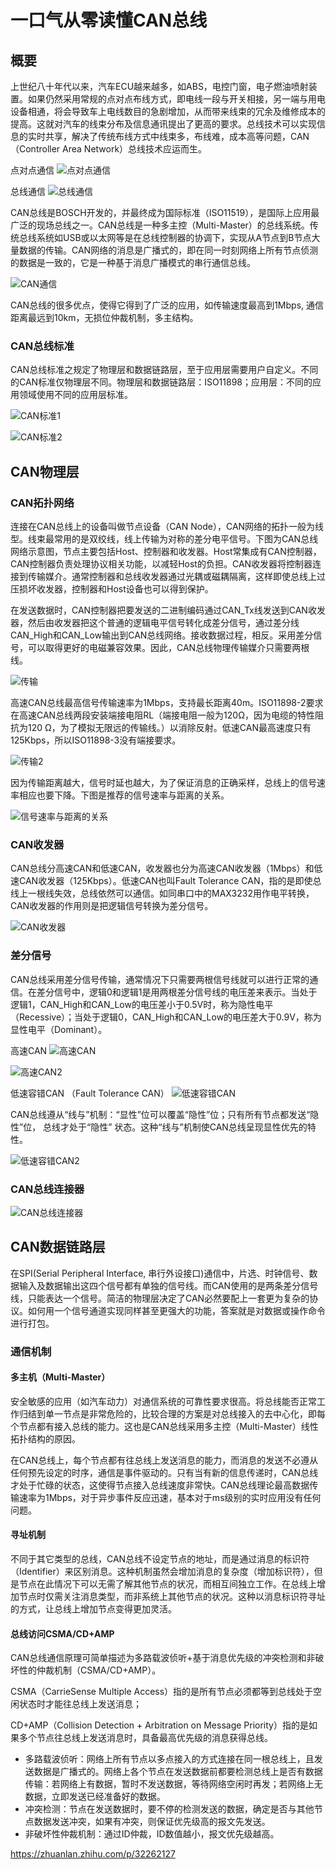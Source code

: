 # 一口气从零读懂CAN总线

## 概要

上世纪八十年代以来，汽车ECU越来越多，如ABS，电控门窗，电子燃油喷射装置。如果仍然采用常规的点对点布线方式，即电线一段与开关相接，另一端与用电设备相通，将会导致车上电线数目的急剧增加，从而带来线束的冗余及维修成本的提高。这就对汽车的线束分布及信息通讯提出了更高的要求。总线技术可以实现信息的实时共享，解决了传统布线方式中线束多，布线难，成本高等问题，CAN（Controller Area Network）总线技术应运而生。

点对点通信
![点对点通信](./resource/point-to-point.jpg)

总线通信
![总线通信](./resource/bus.jpg)

CAN总线是BOSCH开发的，并最终成为国际标准（ISO11519），是国际上应用最广泛的现场总线之一。CAN总线是一种多主控（Multi-Master）的总线系统。传统总线系统如USB或以太网等是在总线控制器的协调下，实现从A节点到B节点大量数据的传输。CAN网络的消息是广播式的，即在同一时刻网络上所有节点侦测的数据是一致的，它是一种基于消息广播模式的串行通信总线。

![CAN通信](./resource/can.jpg)

CAN总线的很多优点，使得它得到了广泛的应用，如传输速度最高到1Mbps, 通信距离最远到10km，无损位仲裁机制，多主结构。

### CAN总线标准

CAN总线标准之规定了物理层和数据链路层，至于应用层需要用户自定义。不同的CAN标准仅物理层不同。物理层和数据链路层：ISO11898；应用层：不同的应用领域使用不同的应用层标准。

![CAN标准1](./resource/standard1.jpg)

![CAN标准2](./resource/standard2.jpg)

## CAN物理层

### CAN拓扑网络

连接在CAN总线上的设备叫做节点设备（CAN Node），CAN网络的拓扑一般为线型。线束最常用的是双绞线，线上传输为对称的差分电平信号。下图为CAN总线网络示意图，节点主要包括Host、控制器和收发器。Host常集成有CAN控制器，CAN控制器负责处理协议相关功能，以减轻Host的负担。CAN收发器将控制器连接到传输媒介。通常控制器和总线收发器通过光耦或磁耦隔离，这样即使总线上过压损坏收发器，控制器和Host设备也可以得到保护。

在发送数据时，CAN控制器把要发送的二进制编码通过CAN_Tx线发送到CAN收发器，然后由收发器把这个普通的逻辑电平信号转化成差分信号，通过差分线CAN_High和CAN_Low输出到CAN总线网络。接收数据过程，相反。采用差分信号，可以取得更好的电磁兼容效果。因此，CAN总线物理传输媒介只需要两根线。

![传输](./resource/can-trans.jpg)

高速CAN总线最高信号传输速率为1Mbps，支持最长距离40m。ISO11898-2要求在高速CAN总线两段安装端接电阻RL（端接电阻一般为120Ω，因为电缆的特性阻抗为120 Ω，为了模拟无限远的传输线。）以消除反射。低速CAN最高速度只有125Kbps，所以ISO11898-3没有端接要求。

![传输2](./resource/can-trans2.png)

因为传输距离越大，信号时延也越大，为了保证消息的正确采样，总线上的信号速率相应也要下降。下图是推荐的信号速率与距离的关系。

![信号速率与距离的关系](./resource/signal-rate.jpg)

### CAN收发器

CAN总线分高速CAN和低速CAN，收发器也分为高速CAN收发器（1Mbps）和低速CAN收发器（125Kbps）。低速CAN也叫Fault Tolerance CAN，指的是即使总线上一根线失效，总线依然可以通信。如同串口中的MAX3232用作电平转换，CAN收发器的作用则是把逻辑信号转换为差分信号。

![CAN收发器](./resource/can-transceiver.jpg)

### 差分信号

CAN总线采用差分信号传输，通常情况下只需要两根信号线就可以进行正常的通信。在差分信号中，逻辑0和逻辑1是用两根差分信号线的电压差来表示。当处于逻辑1，CAN_High和CAN_Low的电压差小于0.5V时，称为隐性电平（Recessive）；当处于逻辑0，CAN_High和CAN_Low的电压差大于0.9V，称为显性电平（Dominant）。

高速CAN
![高速CAN](./resource/high-speed-can.jpg)

![高速CAN2](./resource/high-speed-can2.jpg)

低速容错CAN （Fault Tolerance CAN）
![低速容错CAN](./resource/fault-tolerance-can.jpg)

CAN总线遵从“线与”机制：“显性”位可以覆盖“隐性”位；只有所有节点都发送“隐性”位， 总线才处于“隐性” 状态。这种“线与”机制使CAN总线呈现显性优先的特性。

![低速容错CAN2](./resource/fault-tolerance-can2.jpg)

### CAN总线连接器

![CAN总线连接器](./resource/can-connector.jpg)

## CAN数据链路层

在SPI(Serial Peripheral Interface, 串行外设接口)通信中，片选、时钟信号、数据输入及数据输出这四个信号都有单独的信号线。而CAN使用的是两条差分信号线，只能表达一个信号。简洁的物理层决定了CAN必然要配上一套更为复杂的协议。如何用一个信号通道实现同样甚至更强大的功能，答案就是对数据或操作命令进行打包。

### 通信机制

#### 多主机（Multi-Master）

安全敏感的应用（如汽车动力）对通信系统的可靠性要求很高。将总线能否正常工作归结到单一节点是非常危险的，比较合理的方案是对总线接入的去中心化，即每个节点都有接入总线的能力。这也是CAN总线采用多主控（Multi-Master）线性拓扑结构的原因。

在CAN总线上，每个节点都有往总线上发送消息的能力，而消息的发送不必遵从任何预先设定的时序，通信是事件驱动的。只有当有新的信息传递时，CAN总线才处于忙碌的状态，这使得节点接入总线速度非常快。CAN总线理论最高数据传输速率为1Mbps，对于异步事件反应迅速，基本对于ms级别的实时应用没有任何问题。

#### 寻址机制

不同于其它类型的总线，CAN总线不设定节点的地址，而是通过消息的标识符（Identifier）来区别消息。这种机制虽然会增加消息的复杂度（增加标识符），但是节点在此情况下可以无需了解其他节点的状况，而相互间独立工作。在总线上增加节点时仅需关注消息类型，而非系统上其他节点的状况。这种以消息标识符寻址的方式，让总线上增加节点变得更加灵活。

#### 总线访问CSMA/CD+AMP

CAN总线通信原理可简单描述为多路载波侦听+基于消息优先级的冲突检测和非破坏性的仲裁机制（CSMA/CD+AMP）。

CSMA（CarrieSense Multiple Access）指的是所有节点必须都等到总线处于空闲状态时才能往总线上发送消息；

CD+AMP（Collision Detection + Arbitration on Message Priority）指的是如果多个节点往总线上发送消息时，具备最高优先级的消息获得总线。

- 多路载波侦听：网络上所有节点以多点接入的方式连接在同一根总线上，且发送数据是广播式的。网络上各个节点在发送数据前都要检测总线上是否有数据传输：若网络上有数据，暂时不发送数据，等待网络空闲时再发；若网络上无数据，立即发送已经准备好的数据。
- 冲突检测：节点在发送数据时，要不停的检测发送的数据，确定是否与其他节点数据发送冲突，如果有冲突，则保证优先级高的报文先发送。
- 非破坏性仲裁机制：通过ID仲裁，ID数值越小，报文优先级越高。



https://zhuanlan.zhihu.com/p/32262127
